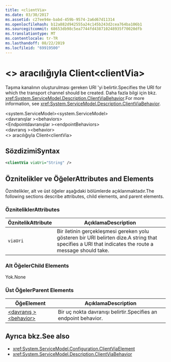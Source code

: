 ```yaml
---
title: <clientVia>
ms.date: 03/30/2017
ms.assetid: c27ee94e-babd-459b-9574-2a6d67d11314
ms.openlocfilehash: b12a882d942555a24c145b243d2cea764ba106b1
ms.sourcegitcommit: 68653db98c5ea7744fd438710248935f70020dfb
ms.translationtype: MT
ms.contentlocale: tr-TR
ms.lasthandoff: 08/22/2019
ms.locfileid: "69919500"
---
```

# <a name="clientvia"></a><span data-ttu-id="7dfa9-101">\<> aracılığıyla Client</span><span class="sxs-lookup"><span data-stu-id="7dfa9-101">\<clientVia></span></span>
<span data-ttu-id="7dfa9-102">Taşıma kanalının oluşturulması gereken URI 'yi belirtir.</span><span class="sxs-lookup"><span data-stu-id="7dfa9-102">Specifies the URI for which the transport channel should be created.</span></span> <span data-ttu-id="7dfa9-103">Daha fazla bilgi için bkz. <xref:System.ServiceModel.Description.ClientViaBehavior>.</span><span class="sxs-lookup"><span data-stu-id="7dfa9-103">For more information, see <xref:System.ServiceModel.Description.ClientViaBehavior>.</span></span>  
  
 <span data-ttu-id="7dfa9-104">\<system.ServiceModel></span><span class="sxs-lookup"><span data-stu-id="7dfa9-104">\<system.ServiceModel></span></span>  
<span data-ttu-id="7dfa9-105">\<davranışlar ></span><span class="sxs-lookup"><span data-stu-id="7dfa9-105">\<behaviors></span></span>  
<span data-ttu-id="7dfa9-106">\<Endpointdavranışlar ></span><span class="sxs-lookup"><span data-stu-id="7dfa9-106">\<endpointBehaviors></span></span>  
<span data-ttu-id="7dfa9-107">\<davranış ></span><span class="sxs-lookup"><span data-stu-id="7dfa9-107">\<behavior></span></span>  
<span data-ttu-id="7dfa9-108">\<> aracılığıyla Client</span><span class="sxs-lookup"><span data-stu-id="7dfa9-108">\<clientVia></span></span>  
  
## <a name="syntax"></a><span data-ttu-id="7dfa9-109">Sözdizimi</span><span class="sxs-lookup"><span data-stu-id="7dfa9-109">Syntax</span></span>  
  
```xml  
<clientVia viaUri="String" />
```  
  
## <a name="attributes-and-elements"></a><span data-ttu-id="7dfa9-110">Öznitelikler ve Öğeler</span><span class="sxs-lookup"><span data-stu-id="7dfa9-110">Attributes and Elements</span></span>  
 <span data-ttu-id="7dfa9-111">Öznitelikler, alt ve üst öğeler aşağıdaki bölümlerde açıklanmaktadır.</span><span class="sxs-lookup"><span data-stu-id="7dfa9-111">The following sections describe attributes, child elements, and parent elements.</span></span>  
  
### <a name="attributes"></a><span data-ttu-id="7dfa9-112">Öznitelikler</span><span class="sxs-lookup"><span data-stu-id="7dfa9-112">Attributes</span></span>  
  
|<span data-ttu-id="7dfa9-113">Öznitelik</span><span class="sxs-lookup"><span data-stu-id="7dfa9-113">Attribute</span></span>|<span data-ttu-id="7dfa9-114">Açıklama</span><span class="sxs-lookup"><span data-stu-id="7dfa9-114">Description</span></span>|  
|---------------|-----------------|  
|`viaUri`|<span data-ttu-id="7dfa9-115">Bir iletinin gerçekleşmesi gereken yolu gösteren bir URI belirten dize.</span><span class="sxs-lookup"><span data-stu-id="7dfa9-115">A string that specifies a URI that indicates the route a message should take.</span></span>|  
  
### <a name="child-elements"></a><span data-ttu-id="7dfa9-116">Alt Öğeler</span><span class="sxs-lookup"><span data-stu-id="7dfa9-116">Child Elements</span></span>  
 <span data-ttu-id="7dfa9-117">Yok.</span><span class="sxs-lookup"><span data-stu-id="7dfa9-117">None</span></span>  
  
### <a name="parent-elements"></a><span data-ttu-id="7dfa9-118">Üst Öğeler</span><span class="sxs-lookup"><span data-stu-id="7dfa9-118">Parent Elements</span></span>  
  
|<span data-ttu-id="7dfa9-119">Öğe</span><span class="sxs-lookup"><span data-stu-id="7dfa9-119">Element</span></span>|<span data-ttu-id="7dfa9-120">Açıklama</span><span class="sxs-lookup"><span data-stu-id="7dfa9-120">Description</span></span>|  
|-------------|-----------------|  
|[<span data-ttu-id="7dfa9-121">\<davranış ></span><span class="sxs-lookup"><span data-stu-id="7dfa9-121">\<behavior></span></span>](behavior-of-endpointbehaviors.md)|<span data-ttu-id="7dfa9-122">Bir uç nokta davranışı belirtir.</span><span class="sxs-lookup"><span data-stu-id="7dfa9-122">Specifies an endpoint behavior.</span></span>|  
  
## <a name="see-also"></a><span data-ttu-id="7dfa9-123">Ayrıca bkz.</span><span class="sxs-lookup"><span data-stu-id="7dfa9-123">See also</span></span>

- <xref:System.ServiceModel.Configuration.ClientViaElement>
- <xref:System.ServiceModel.Description.ClientViaBehavior>
